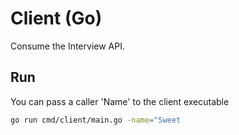 # Client (Go)

Consume the Interview API.

## Run
You can pass a caller 'Name' to the client executable

```sh
go run cmd/client/main.go -name="Sweet
```